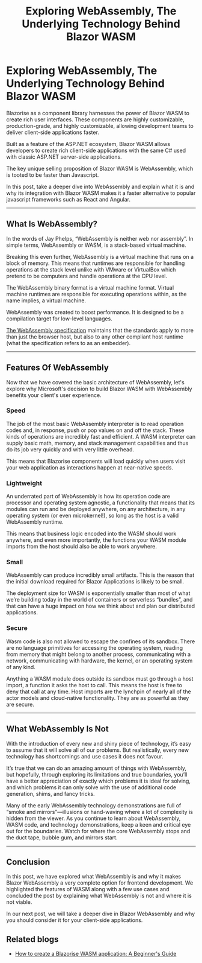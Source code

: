 ﻿---
title: Exploring WebAssembly, The Underlying Technology Behind Blazor WASM
description: 
permalink: /blog/exploring-webassembly-the-underlying-technology-behind-blazor-wasm
canonical: /blog/exploring-webassembly-the-underlying-technology-behind-blazor-wasm
image-url: img/blog/2022-07-12/the_underlying_technology_behind_blazor_wasm.png
image-title: Exploring WebAssembly, The Underlying Technology Behind Blazor WASM
author-name: James Amattey
author-image: james
posted-on: July 13th, 2022
read-time: 4 min
---

# Exploring WebAssembly, The Underlying Technology Behind Blazor WASM

Blazorise as a component library harnesses the power of Blazor WASM to create rich user interfaces. These components are highly customizable, production-grade, and highly customizable, allowing development teams to deliver client-side applications faster.

Built as a feature of the ASP.NET ecosystem, Blazor WASM allows developers to create rich client-side applications with the same C# used with classic ASP.NET server-side applications.

The key unique selling proposition of Blazor WASM is WebAssembly, which is tooted to be faster than Javascript.

In this post, take a deeper dive into WebAssembly and explain what it is and why its integration with Blazor WASM makes it a faster alternative to popular javascript frameworks such as React and Angular.

---

## What Is WebAssembly?

In the words of Jay Phelps, “WebAssembly is neither web nor assembly”. In simple terms, WebAssembly or WASM, is a stack-based virtual machine.

Breaking this even further, WebAssembly is a virtual machine that runs on a block of memory. This means that runtimes are responsible for handling operations at the stack level unlike with VMware or VirtualBox which pretend to be computers and handle operations at the CPU level.

The WebAssembly binary format is a virtual machine format. Virtual machine runtimes are responsible for executing operations within, as the name implies, a virtual machine.

WebAssembly was created to boost performance. It is designed to be a compilation target for low-level languages.

[The WebAssembly specification](https://webassembly.github.io/spec/) maintains that the standards apply to more than just the browser host, but also to any other compliant host runtime (what the specification refers to as an embedder).

---

## Features Of WebAssembly

Now that we have covered the basic architecture of WebAssembly, let's explore why Microsoft's decision to build Blazor WASM with WebAssembly benefits your client's user experience.

### Speed

The job of the most basic WebAssembly interpreter is to read operation codes and, in response, push or pop values on and off the stack. These kinds of operations are incredibly fast and efficient. A WASM interpreter can supply basic math, memory, and stack management capabilities and thus do its job very quickly and with very little overhead.

This means that Blazorise components will load quickly when users visit your web application as interactions happen at near-native speeds.

### Lightweight

An underrated part of WebAssembly is how its operation code are processor and operating system agnostic, a functionality that means that its modules can run and be deployed anywhere, on any architecture, in any operating system (or even microkernel!), so long as the host is a valid WebAssembly runtime.

This means that business logic encoded into the WASM should work anywhere, and even more importantly, the functions your WASM module imports from the host should also be able to work anywhere.

### Small
WebAssembly can produce incredibly small artifacts. This is the reason that the initial download required for Blazor Applications is likely to be small.

The deployment size for WASM is exponentially smaller than most of what we’re building today in the world of containers or serverless “bundles”, and that can have a huge impact on how we think about and plan our distributed applications.

### Secure

Wasm code is also not allowed to escape the confines of its sandbox. There are no language primitives for accessing the operating system, reading from memory that might belong to another process, communicating with a network, communicating with hardware, the kernel, or an operating system of any kind.

Anything a WASM module does outside its sandbox must go through a host import, a function it asks the host to call. This means the host is free to deny that call at any time. Host imports are the lynchpin of nearly all of the actor models and cloud-native functionality. They are as powerful as they are secure.

---

## What WebAssembly Is Not

With the introduction of every new and shiny piece of technology, it’s easy to assume that it will solve all of our problems. But realistically, every new technology has shortcomings and use cases it does not favour.

It’s true that we can do an amazing amount of things with WebAssembly, but hopefully, through exploring its limitations and true boundaries, you’ll have a better appreciation of exactly which problems it is ideal for solving, and which problems it can only solve with the use of additional code generation, shims, and fancy tricks.

Many of the early WebAssembly technology demonstrations are full of “smoke and mirrors”—illusions or hand-waving where a lot of complexity is hidden from the viewer. As you continue to learn about WebAssembly, WASM code, and technology demonstrations, keep a keen and critical eye out for the boundaries. Watch for where the core WebAssembly stops and the duct tape, bubble gum, and mirrors start.

---

## Conclusion

In this post, we have explored what WebAssembly is and why it makes Blazor WebAssembly a very complete option for frontend development. We highlighted the features of WASM along with a few use cases and concluded the post by explaining what WebAssembly is not and where it is not viable.

In our next post, we will take a deeper dive in Blazor WebAssembly and why you should consider it for your client-side applications. 

## Related blogs

- [How to create a Blazorise WASM application: A Beginner's Guide](blog/how-to-create-a-blazorise-application-beginners-guide)